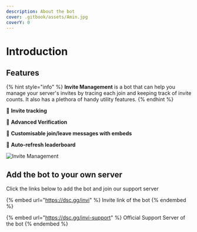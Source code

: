 ```yaml
---
description: About the bot
cover: .gitbook/assets/Amin.jpg
coverY: 0
---
```


# Introduction

## Features

{% hint style="info" %}
**Invite Management** is a bot that can help you manage your server's invites by tracing each join and keeping track of invite counts. It also has a plethora of handy utility features.
{% endhint %}

💠 **Invite tracking**

💠 **Advanced Verification**

💠 **Customisable join/leave messages with embeds**

💠 **Auto-refresh leaderboard**

![Invite Management](https://i.imgur.com/1ELlK1Z.png)

## Add the bot to your own server

Click the links below to add the bot and join our support server

{% embed url="https://dsc.gg/invi" %}
Invite link of the bot
{% endembed %}

{% embed url="https://dsc.gg/invi-support" %}
Official Support Server of the bot
{% endembed %}
